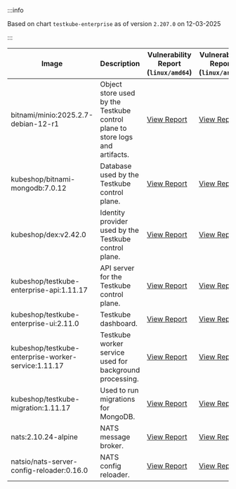 :::info

Based on chart `testkube-enterprise` as of version `2.207.0` on 12-03-2025

:::

| Image | Description | Vulnerability Report (`linux/amd64`) | Vulnerability Report (`linux/arm64`) | Docker Image |
|-------|-------------|----------------------------------------|----------------------------------------|--------------|
| bitnami/minio:2025.2.7-debian-12-r1 | Object store used by the Testkube control plane to store logs and artifacts. | [View Report](./minio-2025.2.7-debian-12-r1_linux_amd64.md) | [View Report](./minio-2025.2.7-debian-12-r1_linux_arm64.md) | [View Image](https://hub.docker.com/layers/bitnami/minio/2025.2.7-debian-12-r1/images/sha256-6200cedfbe0d340913f74f16f93dcd203ec89702c7f120abf45b4bbbea3689cf?context=explore) |
| kubeshop/bitnami-mongodb:7.0.12 | Database used by the Testkube control plane. | [View Report](./bitnami-mongodb-7.0.12_linux_amd64.md) | [View Report](./bitnami-mongodb-7.0.12_linux_arm64.md) | [View Image](https://hub.docker.com/layers/kubeshop/bitnami-mongodb/7.0.12/images/sha256-43aa0e5c2e3eff47a9d82ab89e3d0bdde515b9b64628d328a18342e1facba8aa?context=explore) |
| kubeshop/dex:v2.42.0 | Identity provider used by the Testkube control plane. | [View Report](./dex-v2.42.0_linux_amd64.md) | [View Report](./dex-v2.42.0_linux_arm64.md) | [View Image](https://hub.docker.com/layers/kubeshop/dex/v2.42.0/images/sha256-10dc393947e2d04dd8c0972ccf405e6f47aba0b694af059c94aa9d249d69ae1b?context=explore) |
| kubeshop/testkube-enterprise-api:1.11.17 | API server for the Testkube control plane. | [View Report](./testkube-enterprise-api-1.11.17_linux_amd64.md) | [View Report](./testkube-enterprise-api-1.11.17_linux_arm64.md) | [View Image](https://hub.docker.com/layers/kubeshop/testkube-enterprise-api/1.11.17/images/sha256-7ec10cfe3a7b2b2c41f4e83a95720b27cf4700ba37c6548a8ad9945c3e56510b?context=explore) |
| kubeshop/testkube-enterprise-ui:2.11.0 | Testkube dashboard. | [View Report](./testkube-enterprise-ui-2.11.0_linux_amd64.md) | [View Report](./testkube-enterprise-ui-2.11.0_linux_arm64.md) | [View Image](https://hub.docker.com/layers/kubeshop/testkube-enterprise-ui/2.11.0/images/sha256-8ffc8b4f85046b16f45963df7658bf3590c279714c1e8cf9f6483e5359083ea4?context=explore) |
| kubeshop/testkube-enterprise-worker-service:1.11.17 | Testkube worker service used for background processing. | [View Report](./testkube-enterprise-worker-service-1.11.17_linux_amd64.md) | [View Report](./testkube-enterprise-worker-service-1.11.17_linux_arm64.md) | [View Image](https://hub.docker.com/layers/kubeshop/testkube-enterprise-worker-service/1.11.17/images/sha256-89936818067d801b39ba38dab70de3f44035e446d88a0e7aa2fb60233f630a14?context=explore) |
| kubeshop/testkube-migration:1.11.17 | Used to run migrations for MongoDB. | [View Report](./testkube-migration-1.11.17_linux_amd64.md) | [View Report](./testkube-migration-1.11.17_linux_arm64.md) | [View Image](https://hub.docker.com/layers/kubeshop/testkube-migration/1.11.17/images/sha256-d387799ce7feb758b7a1e10d988709176954de382672b030b1aa7d661ef18e62?context=explore) |
| nats:2.10.24-alpine | NATS message broker. | [View Report](./nats-2.10.24-alpine_linux_amd64.md) | [View Report](./nats-2.10.24-alpine_linux_arm64.md) | [View Image](https://hub.docker.com/layers/library/nats/2.10.24-alpine/images/sha256-d13ec5ce79a02e1be937820dd36db611e25bd0c08cd9947fa9a5d52a56bf91fc?context=explore) |
| natsio/nats-server-config-reloader:0.16.0 | NATS config reloader. | [View Report](./nats-server-config-reloader-0.16.0_linux_amd64.md) | [View Report](./nats-server-config-reloader-0.16.0_linux_arm64.md) | [View Image](https://hub.docker.com/layers/natsio/nats-server-config-reloader/0.16.0/images/sha256-6e1f185d0f39fdf6032872bd20f1ce134d4e18c923d55f7cf93d40afcf6a8ffe?context=explore) |
